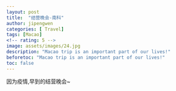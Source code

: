 ```yaml
---
layout: post
title:  "结营晚会-南科"
author: jipengwen
categories: [ Travel]
tags: [Macao]
<!-- rating: 5 -->
image: assets/images/24.jpg
description: "Macao trip is an important part of our lives!"
beforetoc: "Macao trip is an important part of our lives!"
toc: false
---
```


因为疫情,早到的结营晚会~
